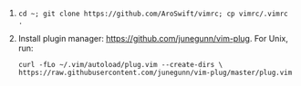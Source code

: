 1.	`cd ~; git clone https://github.com/AroSwift/vimrc; cp vimrc/.vimrc .`
2.	Install plugin manager: https://github.com/junegunn/vim-plug. For Unix, run: 
	
	`curl -fLo ~/.vim/autoload/plug.vim --create-dirs \
    	https://raw.githubusercontent.com/junegunn/vim-plug/master/plug.vim`
